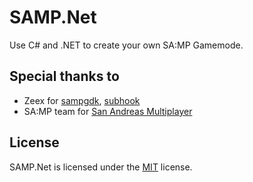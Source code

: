 # SAMP.Net

Use C# and .NET to create your own SA:MP Gamemode.

## Special thanks to

- Zeex for [sampgdk](https://github.com/Zeex/sampgdk), [subhook](https://github.com/Zeex/subhook)
- SA:MP team for [San Andreas Multiplayer](https://www.sa-mp.com/)

## License

SAMP.Net is licensed under the [MIT](/LICENSE) license.
